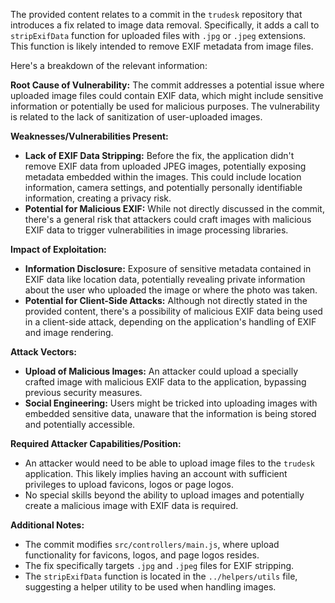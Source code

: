 The provided content relates to a commit in the `trudesk` repository that introduces a fix related to image data removal. Specifically, it adds a call to `stripExifData` function for uploaded files with `.jpg` or `.jpeg` extensions. This function is likely intended to remove EXIF metadata from image files.

Here's a breakdown of the relevant information:

**Root Cause of Vulnerability:**
The commit addresses a potential issue where uploaded image files could contain EXIF data, which might include sensitive information or potentially be used for malicious purposes. The vulnerability is related to the lack of sanitization of user-uploaded images.

**Weaknesses/Vulnerabilities Present:**
- **Lack of EXIF Data Stripping:** Before the fix, the application didn't remove EXIF data from uploaded JPEG images, potentially exposing metadata embedded within the images. This could include location information, camera settings, and potentially personally identifiable information, creating a privacy risk.
- **Potential for Malicious EXIF:** While not directly discussed in the commit, there's a general risk that attackers could craft images with malicious EXIF data to trigger vulnerabilities in image processing libraries.

**Impact of Exploitation:**
- **Information Disclosure:** Exposure of sensitive metadata contained in EXIF data like location data, potentially revealing private information about the user who uploaded the image or where the photo was taken.
- **Potential for Client-Side Attacks:** Although not directly stated in the provided content, there's a possibility of malicious EXIF data being used in a client-side attack, depending on the application's handling of EXIF and image rendering.

**Attack Vectors:**
- **Upload of Malicious Images:** An attacker could upload a specially crafted image with malicious EXIF data to the application, bypassing previous security measures.
- **Social Engineering:** Users might be tricked into uploading images with embedded sensitive data, unaware that the information is being stored and potentially accessible.

**Required Attacker Capabilities/Position:**
- An attacker would need to be able to upload image files to the `trudesk` application. This likely implies having an account with sufficient privileges to upload favicons, logos or page logos.
- No special skills beyond the ability to upload images and potentially create a malicious image with EXIF data is required.

**Additional Notes:**
- The commit modifies `src/controllers/main.js`, where upload functionality for favicons, logos, and page logos resides.
- The fix specifically targets `.jpg` and `.jpeg` files for EXIF stripping.
- The `stripExifData` function is located in the `../helpers/utils` file, suggesting a helper utility to be used when handling images.